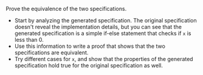 Prove the equivalence of the two specifications.
  - Start by analyzing the generated specification. The original specification doesn't reveal the implementation details, but you can see that the generated specification is a simple if-else statement that checks if `x` is less than 0.
  - Use this information to write a proof that shows that the two specifications are equivalent.
  - Try different cases for `x`, and show that the properties of the generated specification hold true for the original specification as well.
